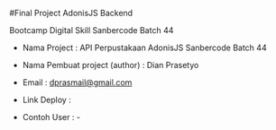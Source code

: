 #Final Project AdonisJS Backend

Bootcamp Digital Skill Sanbercode Batch 44


-	Nama Project : API Perpustakaan AdonisJS Sanbercode Batch 44

-	Nama Pembuat project (author) : Dian Prasetyo

-	Email : dprasmail@gmail.com

-	Link Deploy :

-	Contoh User : -
